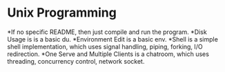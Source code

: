 # Unix Programming
*If no specific README, then just compile and run the program.
*Disk Usage is is a basic du.
*Environment Edit is a basic env.
*Shell is a simple shell implementation, which uses signal handling, piping, forking, I/O redirection.
*One Serve and Multiple Clients is a chatroom, which uses threading, concurrency control, network socket.